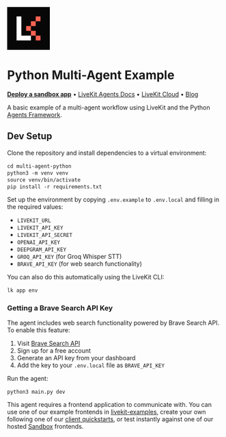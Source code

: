<a href="https://livekit.io/">
  <img src="./.github/assets/livekit-mark.png" alt="LiveKit logo" width="100" height="100">
</a>

# Python Multi-Agent Example

<p>
  <a href="https://cloud.livekit.io/projects/p_/sandbox"><strong>Deploy a sandbox app</strong></a>
  •
  <a href="https://docs.livekit.io/agents/overview/">LiveKit Agents Docs</a>
  •
  <a href="https://livekit.io/cloud">LiveKit Cloud</a>
  •
  <a href="https://blog.livekit.io/">Blog</a>
</p>

A basic example of a multi-agent workflow using LiveKit and the Python [Agents Framework](https://github.com/livekit/agents).

## Dev Setup

Clone the repository and install dependencies to a virtual environment:

```console
cd multi-agent-python
python3 -m venv venv
source venv/bin/activate
pip install -r requirements.txt
```

Set up the environment by copying `.env.example` to `.env.local` and filling in the required values:

- `LIVEKIT_URL`
- `LIVEKIT_API_KEY`
- `LIVEKIT_API_SECRET`
- `OPENAI_API_KEY`
- `DEEPGRAM_API_KEY`
- `GROQ_API_KEY` (for Groq Whisper STT)
- `BRAVE_API_KEY` (for web search functionality)

You can also do this automatically using the LiveKit CLI:

```bash
lk app env
```

### Getting a Brave Search API Key

The agent includes web search functionality powered by Brave Search API. To enable this feature:

1. Visit [Brave Search API](https://brave.com/search/api/)
2. Sign up for a free account
3. Generate an API key from your dashboard
4. Add the key to your `.env.local` file as `BRAVE_API_KEY`

Run the agent:

```console
python3 main.py dev
```

This agent requires a frontend application to communicate with. You can use one of our example frontends in [livekit-examples](https://github.com/livekit-examples/), create your own following one of our [client quickstarts](https://docs.livekit.io/realtime/quickstarts/), or test instantly against one of our hosted [Sandbox](https://cloud.livekit.io/projects/p_/sandbox) frontends.
